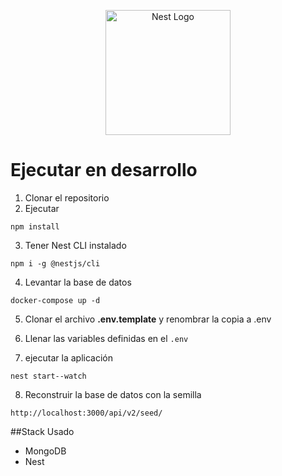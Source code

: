 <p align="center">
  <a href="http://nestjs.com/" target="blank"><img src="https://nestjs.com/img/logo-small.svg" width="200" alt="Nest Logo" /></a>
</p>

# Ejecutar en desarrollo

1. Clonar el repositorio
2. Ejecutar
```
npm install
```
3. Tener Nest CLI instalado
```
npm i -g @nestjs/cli
```
4. Levantar la base de datos
```
docker-compose up -d
```
5. Clonar el archivo __.env.template__ y renombrar la copia a .env

6. Llenar las variables definidas en el 
```.env``` 

7. ejecutar la aplicación 
```
nest start--watch
```

8. Reconstruir la base de datos con la semilla
```
http://localhost:3000/api/v2/seed/
```

##Stack Usado
* MongoDB
* Nest
